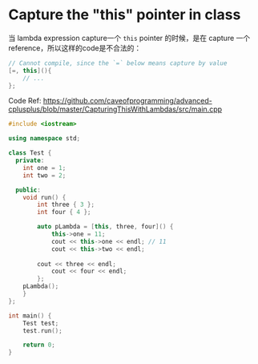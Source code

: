 # Capture the "this" pointer in class

当 lambda expression capture一个 `this` pointer 的时候，是在 capture 一个 reference，所以这样的code是不合法的：
```cpp
// Cannot compile, since the `=` below means capture by value 
[=, this](){
    // ...
};
```

Code Ref: https://github.com/caveofprogramming/advanced-cplusplus/blob/master/CapturingThisWithLambdas/src/main.cpp

```cpp
#include <iostream>

using namespace std;

class Test {
  private:
    int one = 1;
    int two = 2;

  public:
    void run() {
        int three { 3 };
        int four { 4 };

        auto pLambda = [this, three, four]() {
            this->one = 11;
            cout << this->one << endl; // 11
            cout << this->two << endl;
            
	    cout << three << endl;
            cout << four << endl;
        };
	pLambda();
    }
};

int main() {
    Test test;
    test.run();

    return 0;
}
```
